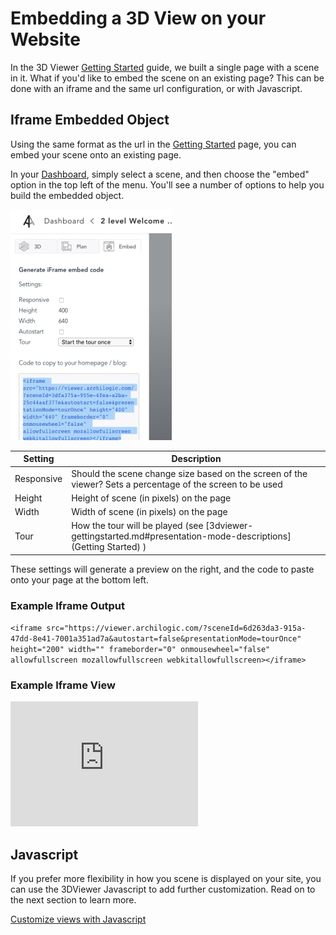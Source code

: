 # Embedding a 3D View on your Website

In the 3D Viewer [Getting Started](3dviewer-gettingstarted.md) guide, we built a single page with a scene in it.  What if you'd like to embed the scene on an existing page?  This can be done with an iframe and the same url configuration, or with Javascript.  

##  Iframe Embedded Object

Using the same format as the url in the [Getting Started](3dviewer-gettingstarted.md) page, you can embed your scene onto an existing page.

In your [Dashboard](https://dashboard.archilogic.com/), simply select a scene, and then choose the "embed" option in the top left of the menu.  You'll see a number of options to help you build the embedded object.


![Image](img/embed1.jpg )

| Setting | Description | 
| --- | --- | 
| Responsive | Should the scene change size based on the screen of the viewer? Sets a percentage of the screen to be used | 
| Height | Height of scene (in pixels) on the page | 
| Width  | Width of scene (in pixels) on the page |
| Tour   | How the tour will be played (see  [3dviewer-gettingstarted.md#presentation-mode-descriptions](Getting Started) ) |

These settings will generate a preview on the right, and the code to paste onto your page at the bottom left.

### Example Iframe Output

`<iframe src="https://viewer.archilogic.com/?sceneId=6d263da3-915a-47dd-8e41-7001a351ad7a&autostart=false&presentationMode=tourOnce" height="200" width="" frameborder="0" onmousewheel="false" allowfullscreen mozallowfullscreen webkitallowfullscreen></iframe>`

### Example Iframe View

<iframe src="https://viewer.archilogic.com/?sceneId=6d263da3-915a-47dd-8e41-7001a351ad7a&autostart=false&presentationMode=tourOnce" height="200" width="" frameborder="0" onmousewheel="false" allowfullscreen mozallowfullscreen webkitallowfullscreen></iframe>	

## Javascript

If you prefer more flexibility in how you scene is displayed on your site, you can use the 3DViewer Javascript to add further customization.  Read on to the next section to learn more.

[Customize views with Javascript](3dviewer-customize.md)



 